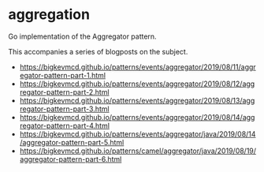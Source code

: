# aggregation

Go implementation of the Aggregator pattern.

This accompanies a series of blogposts on the subject.

* https://bigkevmcd.github.io/patterns/events/aggregator/2019/08/11/aggregator-pattern-part-1.html
* https://bigkevmcd.github.io/patterns/events/aggregator/2019/08/12/aggregator-pattern-part-2.html
* https://bigkevmcd.github.io/patterns/events/aggregator/2019/08/13/aggregator-pattern-part-3.html
* https://bigkevmcd.github.io/patterns/events/aggregator/2019/08/14/aggregator-pattern-part-4.html
* https://bigkevmcd.github.io/patterns/events/aggregator/java/2019/08/14/aggregator-pattern-part-5.html
* https://bigkevmcd.github.io/patterns/camel/aggregator/java/2019/08/19/aggregator-pattern-part-6.html
